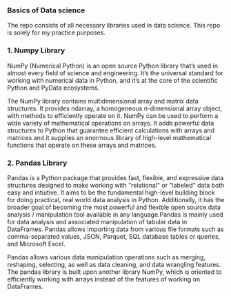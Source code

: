 ### Basics of Data science
The repo consists of all necessary libraries used in data science. This repo is solely for my practice purposes.

### 1. Numpy Library

NumPy (Numerical Python) is an open source Python library that’s used in almost every field of science and engineering. It’s the universal standard for working with numerical data in Python, and it’s at the core of the scientific Python and PyData ecosystems. 

The NumPy library contains multidimensional array and matrix data structures. It provides ndarray, a homogeneous n-dimensional array object, with methods to efficiently operate on it. NumPy can be used to perform a wide variety of mathematical operations on arrays. It adds powerful data structures to Python that guarantee efficient calculations with arrays and matrices and it supplies an enormous library of high-level mathematical functions that operate on these arrays and matrices.

### 2. Pandas Library

Pandas is a Python package that provides fast, flexible, and expressive data structures designed to make working with "relational" or "labeled" data both easy and intuitive. It aims to be the fundamental high-level building block for doing practical, real world data analysis in Python. Additionally, it has the broader goal of becoming the most powerful and flexible open source data analysis / manipulation tool available in any language.Pandas is mainly used for data analysis and associated manipulation of tabular data in DataFrames. Pandas allows importing data from various file formats such as comma-separated values, JSON, Parquet, SQL database tables or queries, and Microsoft Excel. 

Pandas allows various data manipulation operations such as merging, reshaping, selecting, as well as data cleaning, and data wrangling features. The pandas library is built upon another library NumPy, which is oriented to efficiently working with arrays instead of the features of working on DataFrames.
